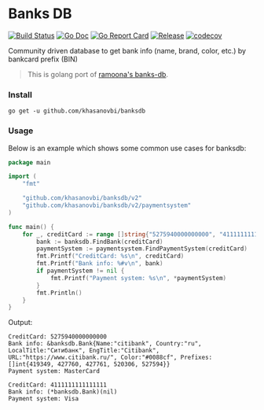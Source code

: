 # Banks DB

[![Build Status](https://travis-ci.org/khasanovbi/banksdb.svg?branch=master)](https://travis-ci.org/khasanovbi/banksdb)
[![Go Doc](https://img.shields.io/badge/godoc-reference-blue.svg?style=flat-square)](http://godoc.org/github.com/khasanovbi/banksdb)
[![Go Report Card](https://goreportcard.com/badge/github.com/khasanovbi/banksdb?style=flat-square)](https://goreportcard.com/report/github.com/khasanovbi/banksdb)
[![Release](https://img.shields.io/github/release/khasanovbi/banksdb.svg?style=flat-square)](https://github.com/khasanovbi/banksdb/releases/latest)
[![codecov](https://codecov.io/gh/khasanovbi/banksdb/branch/master/graph/badge.svg)](https://codecov.io/gh/khasanovbi/banksdb)

Community driven database to get bank info (name, brand, color, etc.) by bankcard prefix (BIN)

> This is golang port of [ramoona's banks-db](https://github.com/ramoona/banks-db).

### Install

```
go get -u github.com/khasanovbi/banksdb
```

### Usage

Below is an example which shows some common use cases for banksdb:

```go
package main

import (
	"fmt"

	"github.com/khasanovbi/banksdb/v2"
	"github.com/khasanovbi/banksdb/v2/paymentsystem"
)

func main() {
	for _, creditCard := range []string{"5275940000000000", "4111111111111111"} {
		bank := banksdb.FindBank(creditCard)
		paymentSystem := paymentsystem.FindPaymentSystem(creditCard)
		fmt.Printf("CreditCard: %s\n", creditCard)
		fmt.Printf("Bank info: %#v\n", bank)
		if paymentSystem != nil {
			fmt.Printf("Payment system: %s\n", *paymentSystem)
		}
		fmt.Println()
	}
}

```

Output:
```
CreditCard: 5275940000000000
Bank info: &banksdb.Bank{Name:"citibank", Country:"ru", LocalTitle:"Ситибанк", EngTitle:"Citibank", URL:"https://www.citibank.ru/", Color:"#0088cf", Prefixes:[]int{419349, 427760, 427761, 520306, 527594}}
Payment system: MasterCard

CreditCard: 4111111111111111
Bank info: (*banksdb.Bank)(nil)
Payment system: Visa
```
